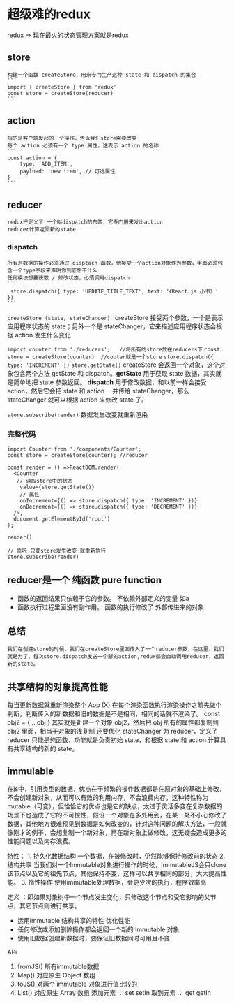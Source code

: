 # 超级难的redux
redux => 现在最火的状态管理方案就是redux

## store
    构建一个函数 createStore，用来专门生产这种 state 和 dispatch 的集合
    ```
    import { createStore } from 'redux'
    const store = createStore(reducer)
    ```

## action 
    指的是客户端发起的一个操作，告诉我们store需要改变 
    每个 action 必须有一个 type 属性，这表示 action 的名称
    ```
    const action = {
        type: 'ADD_ITEM',
        payload: 'new item', // 可选属性
    }
    ```
## reducer 
    redux还定义了 一个叫dispatch的东西，它专门用来发出action
    reducer计算返回新的state
### dispatch
    所有对数据的操作必须通过 disptach 函数，他接受一个action对象作为参数，里面必须包含一个type字段来声明你到底想干什么
    任何模块想要获取 / 修改状态，必须调用dispatch
    ```
     store.dispatch({ type: 'UPDATE_TITLE_TEXT', text: '《React.js 小书》' }) 
    ```


```createStore (state, stateChanger) ```
createStore 接受两个参数，一个是表示应用程序状态的 state；另外一个是 stateChanger，它来描述应用程序状态会根据 action 发生什么变化

```import counter from './reducers';   //将所有的store放在reducers下```
```const store = createStore(counter)  //couter就是一个store```
```store.dispatch({ type: 'INCREMENT' })```
```store.getState()```
createStore 会返回一个对象，这个对象包含两个方法 getState 和 dispatch。**getState** 用于获取 state 数据，其实就是简单地把 state 参数返回。
**dispatch** 用于修改数据，和以前一样会接受 action，然后它会把 state 和 action 一并传给 stateChanger，那么 stateChanger 就可以根据 action 来修改 state 了。

```store.subscribe(render)```
数据发生改变就重新渲染

### 完整代码
```
import Counter from './components/Counter';
const store = createStore(counter); //reducer 

const render = () =>ReactDOM.render(
  <Counter 
   // 读取store中的状态
    value={store.getState()} 
    // 属性
    onIncrement={() => store.dispatch({ type: 'INCREMENT' })}
    onDecrement={() => store.dispatch({ type: 'DECREMENT' })}
  />,
  document.getElementById('root')
);

render()

// 监听 只要store发生改变 就重新执行
store.subscribe(render)
```

## reducer是一个 纯函数 pure function
- 函数的返回结果只依赖于它的参数。
    不依赖外部定义的变量 如a
- 函数执行过程里面没有副作用。
    函数的执行修改了 外部传进来的对象

## 总结
    我们在创建store的时候，我们在createStore里面传入了一个reducer参数，在这里，我们就是为了，每次store.dispatch发送一个新的action,redux都会自动调用reducer，返回新的state。


## 共享结构的对象提高性能
每当更新数据就重新渲染整个 App  (X)
在每个渲染函数执行渲染操作之前先做个判断，判断传入的新数据和旧的数据是不是相同，相同的话就不渲染了。
const obj2 = { ...obj } 其实就是新建一个对象 obj2，然后把 obj 所有的属性都复制到 obj2 里面，相当于对象的浅复制
还要优化 stateChanger 为 reducer，定义了 reducer 只能是纯函数，功能就是负责初始 state，和根据 state 和 action 计算具有共享结构的新的 state。

## immulable
  在js中，引用类型的数据，优点在于频繁的操作数据都是在原对象的基础上修改，不会创建新对象，从而可以有效的利用内存，不会浪费内存，这种特性称为mutable（可变），但恰恰它的优点也是它的缺点，太过于灵活多变在复杂数据的场景下也造成了它的不可控性，假设一个对象在多处用到，在某一处不小心修改了数据，其他地方很难预见到数据是如何改变的，针对这种问题的解决方法，一般就像刚才的例子，会想复制一个新对象，再在新对象上做修改，这无疑会造成更多的性能问题以及内存浪费。

特性：
    1. 持久化数据结构
        一个数据，在被修改时，仍然能够保持修改前的状态
    2. 结构共享
        当我们对一个Immutable对象进行操作的时候，ImmutableJS会只clone该节点以及它的祖先节点，其他保持不变，这样可以共享相同的部分，大大提高性能。
    3. 惰性操作
        使用immutable处理数据，会更少次的执行，程序效率高
        


定义 ：即如果对象树中一个节点发生变化，只修改这个节点和受它影响的父节点，其它节点则进行共享。
- 运用immutable 结构共享的特性 优化性能
- 任何修改或添加删除操作都会返回一个新的 Immutable 对象
- 使用旧数据创建新数据时，要保证旧数据同时可用且不变

APi 
1. fromJS() 所有immutable数据
2. Map() 对应原生 Object 数组
3. toJS() 对两个 immutable 对象进行值比较的
4. List() 对应原生 Array 数组
添加元素 ： set setIn
取到元素 ： get getIn

